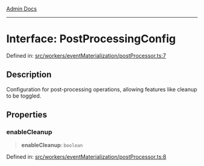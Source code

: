 [Admin Docs](/)

***

# Interface: PostProcessingConfig

Defined in: [src/workers/eventMaterialization/postProcessor.ts:7](https://github.com/gautam-divyanshu/talawa-api/blob/1d38acecd3e456f869683fb8dca035a5e42010d5/src/workers/eventMaterialization/postProcessor.ts#L7)

## Description

Configuration for post-processing operations, allowing features like cleanup to be toggled.

## Properties

### enableCleanup

> **enableCleanup**: `boolean`

Defined in: [src/workers/eventMaterialization/postProcessor.ts:8](https://github.com/gautam-divyanshu/talawa-api/blob/1d38acecd3e456f869683fb8dca035a5e42010d5/src/workers/eventMaterialization/postProcessor.ts#L8)
